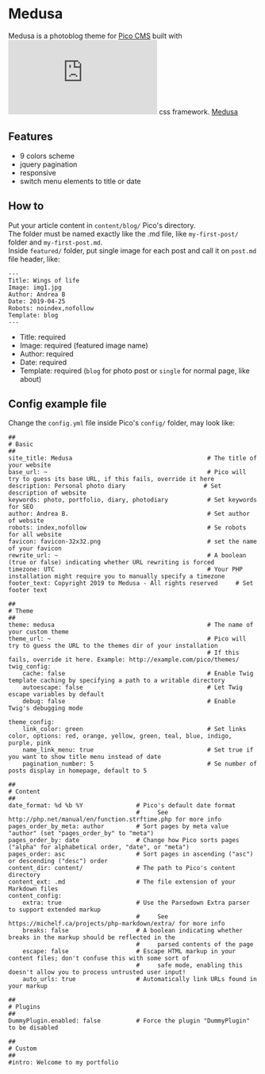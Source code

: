 # Medusa
Medusa is a photoblog theme for [Pico CMS](http://picocms.org/) built with ![Boba](https://www.buildwithboba.com/docs/index.html) css framework. 
[Medusa](https://raw.githubusercontent.com/pankaspe/medusa/master/snap/Screenshot_2019-04-29%20Medusa.jpg)

## Features

 * 9 colors scheme
 * jquery pagination
 * responsive
 * switch menu elements to title or date 
 
 
## How to
Put your article content in `content/blog/` Pico's directory.  
The folder must be named exactly like the .md file, like `my-first-post/` folder and `my-first-post.md`.  
Inside `featured/` folder, put single image for each post and call it on `post.md` file header, like:
```
---
Title: Wings of life
Image: img1.jpg
Author: Andrea B
Date: 2019-04-25
Robots: noindex,nofollow
Template: blog
---
```
 * Title: required
 * Image: required (featured image name)
 * Author: required
 * Date: required
 * Template: required (`blog` for photo post or `single` for normal page, like about)


## Config example file
Change the `config.yml` file inside Pico's `config/` folder, may look like:
```
##
# Basic
##
site_title: Medusa                                      # The title of your website
base_url: ~                                             # Pico will try to guess its base URL, if this fails, override it here
description: Personal photo diary                      # Set description of website
keywords: photo, portfolio, diary, photodiary           # Set keywords for SEO
author: Andrea B.                                       # Set author of website
robots: index,nofollow                                  # Se robots for all website
favicon: favicon-32x32.png                              # set the name of your favicon                     
rewrite_url: ~                                          # A boolean (true or false) indicating whether URL rewriting is forced
timezone: UTC                                           # Your PHP installation might require you to manually specify a timezone
footer_text: Copyright 2019 to Medusa - All rights reserved     # Set footer text

##
# Theme
##
theme: medusa                                           # The name of your custom theme
theme_url: ~                                            # Pico will try to guess the URL to the themes dir of your installation
                                                        # If this fails, override it here. Example: http://example.com/pico/themes/
twig_config:
    cache: false                                        # Enable Twig template caching by specifying a path to a writable directory
    autoescape: false                                   # Let Twig escape variables by default
    debug: false                                        # Enable Twig's debugging mode
    
theme_config:
    link_color: green                                   # Set links color, options: red, orange, yellow, green, teal, blue, indigo, purple, pink
    name_link_menu: true                                # Set true if you want to show title menu instead of date
    pagination_number: 5                                # Se number of posts display in homepage, default to 5

##
# Content
##
date_format: %d %b %Y               # Pico's default date format
                                    #     See http://php.net/manual/en/function.strftime.php for more info
pages_order_by_meta: author         # Sort pages by meta value "author" (set "pages_order_by" to "meta")
pages_order_by: date                # Change how Pico sorts pages ("alpha" for alphabetical order, "date", or "meta")
pages_order: asc                    # Sort pages in ascending ("asc") or descending ("desc") order
content_dir: content/               # The path to Pico's content directory
content_ext: .md                    # The file extension of your Markdown files
content_config:
    extra: true                     # Use the Parsedown Extra parser to support extended markup
                                    #     See https://michelf.ca/projects/php-markdown/extra/ for more info
    breaks: false                   # A boolean indicating whether breaks in the markup should be reflected in the
                                    #     parsed contents of the page
    escape: false                   # Escape HTML markup in your content files; don't confuse this with some sort of
                                    #     safe mode, enabling this doesn't allow you to process untrusted user input!
    auto_urls: true                 # Automatically link URLs found in your markup

##
# Plugins
##
DummyPlugin.enabled: false          # Force the plugin "DummyPlugin" to be disabled

##
# Custom
##
#intro: Welcome to my portfolio    

```
